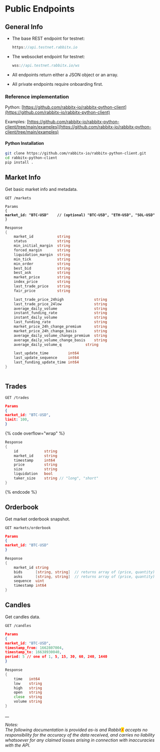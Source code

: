# Public Endpoints

## General Info

*   The base REST endpoint for testnet:

    ```go
    https://api.testnet.rabbitx.io
    ```
*   The websocket endpoint for testnet:

    ```go
    wss://api.testnet.rabbitx.io/ws
    ```
* All endpoints return either a JSON object or an array.
* All private endpoints require onboarding first.

### Reference implementation

Python: [https://github.com/rabbitx-io/rabbitx-python-client](https://github.com/rabbitx-io/rabbitx-python-client)

Examples: [https://github.com/rabbitx-io/rabbitx-python-client/tree/main/examples](https://github.com/rabbitx-io/rabbitx-python-client/tree/main/examples)

#### Python Installation

```bash
git clone https://github.com/rabbitx-io/rabbitx-python-client.git
cd rabbitx-python-client
pip install .
```

## Market Info

Get basic market info and metadata.

```
GET /markets
```

<pre class="language-json"><code class="lang-json">Params
{
<strong>market_id: "BTC-USD"    // (optional) "BTC-USD", "ETH-USD", "SOL-USD"
</strong>}
</code></pre>

```go
Response
{
	market_id           string
	status              string
	min_initial_margin  string
	forced_margin       string
	liquidation_margin  string
	min_tick            string
	min_order           string
	best_bid            string
	best_ask            string
	market_price        string
	index_price         string
	last_trade_price    string
	fair_price          string

	last_trade_price_24high              string
	last_trade_price_24low               string
	average_daily_volume                 string
	instant_funding_rate                 string
	instant_daily_volume                 string
	last_funding_rate                    string
	market_price_24h_change_premium      string
	market_price_24h_change_basis        string
	average_daily_volume_change_premium  string
	average_daily_volume_change_basis    string
	average_daily_volume_q		     string

	last_update_time         int64 
	last_update_sequence     int64 
	last_funding_update_time int64
}
    
```

## Trades

```
GET /trades
```

```json
Params
{
market_id: "BTC-USD",
limit: 100,
}
```

{% code overflow="wrap" %}
```go
Response
{
	id            string 
	market_id     string 
	timestamp     int64  
	price         string 
	size          string 
	liquidation   bool   
	taker_size    string // "long", "short"
}
```
{% endcode %}

## Orderbook

Get market orderbook snapshot.

```
GET markets/orderbook
```

```json
Params
{
market_id: "BTC-USD"
}
```

```go
Response 
{
	market_id string               
	bids      [string, string]  // returns array of (price, quantity)
	asks      [string, string]  // returns array of (price, quantity)
	sequence  uint                 
	timestamp int64               
}
```

## Candles

Get candles data.

```
GET /candles
```

```json
Params
{
market_id: "BTC-USD",
timestamp_from: 1662807004,
timestamp_to: 16638930040,
period: 5 // one of 1, 5, 15, 30, 60, 240, 1440
}
```

```go
Response
{
	time   int64 
	low    string
	high   string
	open   string
	close  string
	volume string
}
```

__

_Notes:_\
_The following documentation is provided as-is and Rabbit<mark style="color:red;">X</mark> accepts no responsibility for the accuracy of the data received, and carries no liability whatsoever for any claimed losses arising in connection with inaccuracies with the API._&#x20;
